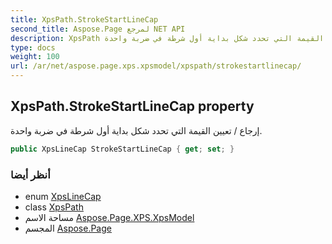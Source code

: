 ```yaml
---
title: XpsPath.StrokeStartLineCap
second_title: Aspose.Page لمرجع NET API
description: XpsPath ملكية. إرجاع / تعيين القيمة التي تحدد شكل بداية أول شرطة في ضربة واحدة.
type: docs
weight: 100
url: /ar/net/aspose.page.xps.xpsmodel/xpspath/strokestartlinecap/
---
```

## XpsPath.StrokeStartLineCap property

إرجاع / تعيين القيمة التي تحدد شكل بداية أول شرطة في ضربة واحدة.

```csharp
public XpsLineCap StrokeStartLineCap { get; set; }
```

### أنظر أيضا

* enum [XpsLineCap](../../xpslinecap/)
* class [XpsPath](../)
* مساحة الاسم [Aspose.Page.XPS.XpsModel](../../xpspath/)
* المجسم [Aspose.Page](../../../)


